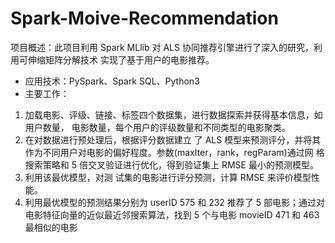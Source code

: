 # Spark-Moive-Recommendation
项目概述：此项目利用 Spark MLlib 对 ALS 协同推荐引擎进行了深入的研究，利用可伸缩矩阵分解技术
实现了基于用户的电影推荐。
- 应用技术：PySpark、Spark SQL、Python3
- 主要工作：
1) 加载电影、评级、链接、标签四个数据集，进行数据探索并获得基本信息，如用户数量，
电影数量，每个用户的评级数量和不同类型的电影聚类。
2) 在对数据进行预处理后，根据评分数据建立
了 ALS 模型来预测评分，并将其作为不同用户对电影的偏好程度。参数(maxIter，rank，regParam)通过网
格搜索策略和 5 倍交叉验证进行优化，得到验证集上 RMSE 最小的预测模型。
3) 利用该最优模型，对测
试集的电影进行评分预测，计算 RMSE 来评价模型性能。
4) 利用最优模型的预测结果分别为 userID 575
和 232 推荐了 5 部电影；通过对电影特征向量的近似最近邻搜索算法，找到 5 个与电影 movieID 471 和
463 最相似的电影
